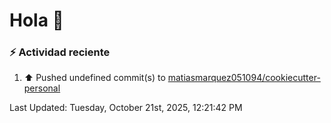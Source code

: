 # Hola 👋 

### :zap: Actividad reciente

<!--RECENT_ACTIVITY:start-->
1. ⬆️ Pushed undefined commit(s) to [matiasmarquez051094/cookiecutter-personal](https://github.com/matiasmarquez051094/cookiecutter-personal)<br>
<!--RECENT_ACTIVITY:end-->


<!--RECENT_ACTIVITY:last_update-->
Last Updated: Tuesday, October 21st, 2025, 12:21:42 PM
<!--RECENT_ACTIVITY:last_update_end-->
